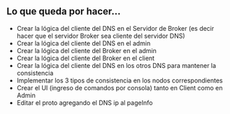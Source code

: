 ## Lo que queda por hacer...
* Crear la lógica del cliente del DNS en el Servidor de Broker (es decir hacer que el servidor Broker sea cliente del servidor DNS)
* Crear la lógica del cliente del DNS en el admin
* Crear la lógica del cliente del Broker en el admin
* Crear la lógica del cliente del Broker en el client
* Crear la lógica del cliente del DNS en los otros DNS para mantener la consistencia
* Implementar los 3 tipos de consistencia en los nodos correspondientes
* Crear el UI (ingreso de comandos por consola) tanto en Client como en Admin
* Editar el proto agregando el DNS ip al pageInfo